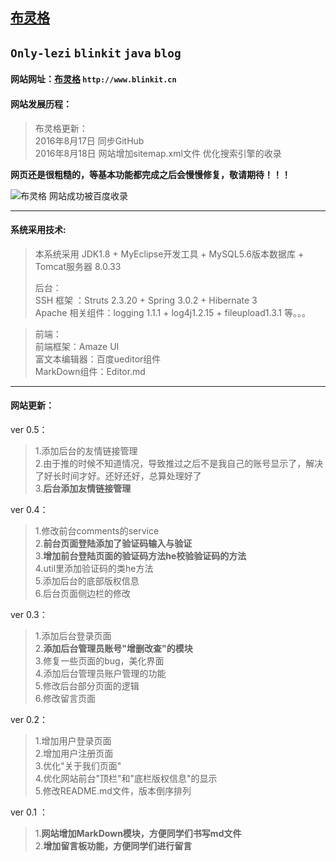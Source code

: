 ## [布灵格](http://www.blinkit.cn)  

`Only-lezi`  `blinkit`  `java`  `blog`  
---  

#### 网站网址：[布灵格](http://www.blinkit.cn)  `http://www.blinkit.cn`  

#### 网站发展历程：
> 布灵格更新：  
> 2016年8月17日 同步GitHub  
> 2016年8月18日 网站增加sitemap.xml文件 优化搜索引擎的收录  

**网页还是很粗糙的，等基本功能都完成之后会慢慢修复，敬请期待！！！**  

![布灵格 网站成功被百度收录](http://www.blinkit.cn/upload/ueditor/image/20160819/1471605106478066408.png "布灵格 网站成功被百度收录")  

---  
#### 系统采用技术:  
> 本系统采用  JDK1.8 + MyEclipse开发工具 + MySQL5.6版本数据库 + Tomcat服务器 8.0.33  
>
> 后台：  
> SSH 框架  ：Struts 2.3.20 + Spring 3.0.2 + Hibernate 3  
> Apache 相关组件：logging 1.1.1 + log4j1.2.15 + fileupload1.3.1 等。。。  

> 前端：  
> 前端框架：Amaze UI  
> 富文本编辑器：百度ueditor组件  
> MarkDown组件：Editor.md  

---  

#### 网站更新：  

ver 0.5：  
> 1.添加后台的友情链接管理  
> 2.由于推的时候不知道情况，导致推过之后不是我自己的账号显示了，解决了好长时间才好。还好还好，总算处理好了  
> 3.**后台添加友情链接管理**  

ver 0.4：    
> 1.修改前台comments的service  
> 2.**前台页面登陆添加了验证码输入与验证**  
> 3.**增加前台登陆页面的验证码方法he校验验证码的方法**  
> 4.util里添加验证码的类he方法  
> 5.添加后台的底部版权信息  
> 6.后台页面侧边栏的修改  

ver 0.3：   
> 1.添加后台登录页面  
> 2.**添加后台管理员账号"增删改查"的模块**  
> 3.修复一些页面的bug，美化界面  
> 4.添加后台管理员账户管理的功能  
> 5.修改后台部分页面的逻辑  
> 6.修改留言页面  

ver 0.2：  
> 1.增加用户登录页面  
> 2.增加用户注册页面  
> 3.优化"关于我们页面"  
> 4.优化网站前台"顶栏"和"底栏版权信息"的显示  
> 5.修改README.md文件，版本倒序排列  

ver 0.1 ： 
> 1.**网站增加MarkDown模块，方便同学们书写md文件**  
> 2.**增加留言板功能，方便同学们进行留言**  